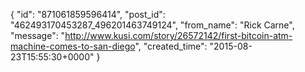  {
   "id": "871061859596414",
   "post_id": "462493170453287_496201463749124",
   "from_name": "Rick Carne",
   "message": "http://www.kusi.com/story/26572142/first-bitcoin-atm-machine-comes-to-san-diego",
   "created_time": "2015-08-23T15:55:30+0000"
 }
